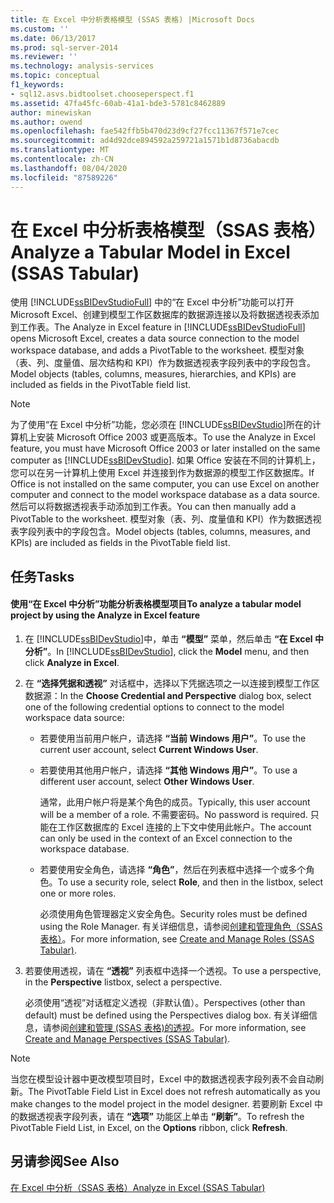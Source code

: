 ```yaml
---
title: 在 Excel 中分析表格模型 (SSAS 表格) |Microsoft Docs
ms.custom: ''
ms.date: 06/13/2017
ms.prod: sql-server-2014
ms.reviewer: ''
ms.technology: analysis-services
ms.topic: conceptual
f1_keywords:
- sql12.asvs.bidtoolset.chooseperspect.f1
ms.assetid: 47fa45fc-60ab-41a1-bde3-5781c8462889
author: minewiskan
ms.author: owend
ms.openlocfilehash: fae542ffb5b470d23d9cf27fcc11367f571e7cec
ms.sourcegitcommit: ad4d92dce894592a259721a1571b1d8736abacdb
ms.translationtype: MT
ms.contentlocale: zh-CN
ms.lasthandoff: 08/04/2020
ms.locfileid: "87589226"
---
```

# <a name="analyze-a-tabular-model-in-excel-ssas-tabular"></a><span data-ttu-id="70a5b-102">在 Excel 中分析表格模型（SSAS 表格）</span><span class="sxs-lookup"><span data-stu-id="70a5b-102">Analyze a Tabular Model in Excel (SSAS Tabular)</span></span>
  <span data-ttu-id="70a5b-103">使用 [!INCLUDE[ssBIDevStudioFull](../../includes/ssbidevstudiofull-md.md)] 中的“在 Excel 中分析”功能可以打开 Microsoft Excel、创建到模型工作区数据库的数据源连接以及将数据透视表添加到工作表。</span><span class="sxs-lookup"><span data-stu-id="70a5b-103">The Analyze in Excel feature in [!INCLUDE[ssBIDevStudioFull](../../includes/ssbidevstudiofull-md.md)] opens Microsoft Excel, creates a data source connection to the model workspace database, and adds a PivotTable to the worksheet.</span></span> <span data-ttu-id="70a5b-104">模型对象（表、列、度量值、层次结构和 KPI）作为数据透视表字段列表中的字段包含。</span><span class="sxs-lookup"><span data-stu-id="70a5b-104">Model objects (tables, columns, measures, hierarchies, and KPIs) are included as fields in the PivotTable field list.</span></span>  
  
> [!NOTE]  
>  <span data-ttu-id="70a5b-105">为了使用“在 Excel 中分析”功能，您必须在 [!INCLUDE[ssBIDevStudio](../../includes/ssbidevstudio-md.md)]所在的计算机上安装 Microsoft Office 2003 或更高版本。</span><span class="sxs-lookup"><span data-stu-id="70a5b-105">To use the Analyze in Excel feature, you must have Microsoft Office 2003 or later installed on the same computer as [!INCLUDE[ssBIDevStudio](../../includes/ssbidevstudio-md.md)].</span></span> <span data-ttu-id="70a5b-106">如果 Office 安装在不同的计算机上，您可以在另一计算机上使用 Excel 并连接到作为数据源的模型工作区数据库。</span><span class="sxs-lookup"><span data-stu-id="70a5b-106">If Office is not installed on the same computer, you can use Excel on another computer and connect to the model workspace database as a data source.</span></span> <span data-ttu-id="70a5b-107">然后可以将数据透视表手动添加到工作表。</span><span class="sxs-lookup"><span data-stu-id="70a5b-107">You can then manually add a PivotTable to the worksheet.</span></span> <span data-ttu-id="70a5b-108">模型对象（表、列、度量值和 KPI）作为数据透视表字段列表中的字段包含。</span><span class="sxs-lookup"><span data-stu-id="70a5b-108">Model objects (tables, columns, measures, and KPIs) are included as fields in the PivotTable field list.</span></span>  
  
## <a name="tasks"></a><span data-ttu-id="70a5b-109">任务</span><span class="sxs-lookup"><span data-stu-id="70a5b-109">Tasks</span></span>  
  
#### <a name="to-analyze-a-tabular-model-project-by-using-the-analyze-in-excel-feature"></a><span data-ttu-id="70a5b-110">使用“在 Excel 中分析”功能分析表格模型项目</span><span class="sxs-lookup"><span data-stu-id="70a5b-110">To analyze a tabular model project by using the Analyze in Excel feature</span></span>  
  
1.  <span data-ttu-id="70a5b-111">在 [!INCLUDE[ssBIDevStudio](../../includes/ssbidevstudio-md.md)]中，单击 **“模型”** 菜单，然后单击 **“在 Excel 中分析”**。</span><span class="sxs-lookup"><span data-stu-id="70a5b-111">In [!INCLUDE[ssBIDevStudio](../../includes/ssbidevstudio-md.md)], click the **Model** menu, and then click **Analyze in Excel**.</span></span>  
  
2.  <span data-ttu-id="70a5b-112">在 **“选择凭据和透视”** 对话框中，选择以下凭据选项之一以连接到模型工作区数据源：</span><span class="sxs-lookup"><span data-stu-id="70a5b-112">In the **Choose Credential and Perspective** dialog box, select one of the following credential options to connect to the model workspace data source:</span></span>  
  
    -   <span data-ttu-id="70a5b-113">若要使用当前用户帐户，请选择 **“当前 Windows 用户”**。</span><span class="sxs-lookup"><span data-stu-id="70a5b-113">To use the current user account, select **Current Windows User**.</span></span>  
  
    -   <span data-ttu-id="70a5b-114">若要使用其他用户帐户，请选择 **“其他 Windows 用户”**。</span><span class="sxs-lookup"><span data-stu-id="70a5b-114">To use a different user account, select **Other Windows User**.</span></span>  
  
         <span data-ttu-id="70a5b-115">通常，此用户帐户将是某个角色的成员。</span><span class="sxs-lookup"><span data-stu-id="70a5b-115">Typically, this user account will be a member of a role.</span></span> <span data-ttu-id="70a5b-116">不需要密码。</span><span class="sxs-lookup"><span data-stu-id="70a5b-116">No password is required.</span></span> <span data-ttu-id="70a5b-117">只能在工作区数据库的 Excel 连接的上下文中使用此帐户。</span><span class="sxs-lookup"><span data-stu-id="70a5b-117">The account can only be used in the context of an Excel connection to the workspace database.</span></span>  
  
    -   <span data-ttu-id="70a5b-118">若要使用安全角色，请选择 **“角色”**，然后在列表框中选择一个或多个角色。</span><span class="sxs-lookup"><span data-stu-id="70a5b-118">To use a security role, select **Role**, and then in the listbox, select one or more roles.</span></span>  
  
         <span data-ttu-id="70a5b-119">必须使用角色管理器定义安全角色。</span><span class="sxs-lookup"><span data-stu-id="70a5b-119">Security roles must be defined using the Role Manager.</span></span> <span data-ttu-id="70a5b-120">有关详细信息，请参阅[创建和管理角色（SSAS 表格）](roles-ssas-tabular.md)。</span><span class="sxs-lookup"><span data-stu-id="70a5b-120">For more information, see [Create and Manage Roles &#40;SSAS Tabular&#41;](roles-ssas-tabular.md).</span></span>  
  
3.  <span data-ttu-id="70a5b-121">若要使用透视，请在 **“透视”** 列表框中选择一个透视。</span><span class="sxs-lookup"><span data-stu-id="70a5b-121">To use a perspective, in the **Perspective** listbox, select a perspective.</span></span>  
  
     <span data-ttu-id="70a5b-122">必须使用“透视”对话框定义透视（非默认值）。</span><span class="sxs-lookup"><span data-stu-id="70a5b-122">Perspectives (other than default) must be defined using the Perspectives dialog box.</span></span> <span data-ttu-id="70a5b-123">有关详细信息，请参阅[创建和管理 &#40;SSAS 表格&#41;的透视](perspectives-ssas-tabular.md)。</span><span class="sxs-lookup"><span data-stu-id="70a5b-123">For more information, see [Create and Manage Perspectives &#40;SSAS Tabular&#41;](perspectives-ssas-tabular.md).</span></span>  
  
> [!NOTE]  
>  <span data-ttu-id="70a5b-124">当您在模型设计器中更改模型项目时，Excel 中的数据透视表字段列表不会自动刷新。</span><span class="sxs-lookup"><span data-stu-id="70a5b-124">The PivotTable Field List in Excel does not refresh automatically as you make changes to the model project in the model designer.</span></span> <span data-ttu-id="70a5b-125">若要刷新 Excel 中的数据透视表字段列表，请在 **“选项”** 功能区上单击 **“刷新”**。</span><span class="sxs-lookup"><span data-stu-id="70a5b-125">To refresh the PivotTable Field List, in Excel, on the **Options** ribbon, click **Refresh**.</span></span>  
  
## <a name="see-also"></a><span data-ttu-id="70a5b-126">另请参阅</span><span class="sxs-lookup"><span data-stu-id="70a5b-126">See Also</span></span>  
 [<span data-ttu-id="70a5b-127">在 Excel 中分析（SSAS 表格）</span><span class="sxs-lookup"><span data-stu-id="70a5b-127">Analyze in Excel &#40;SSAS Tabular&#41;</span></span>](analyze-in-excel-ssas-tabular.md)  
  
  
